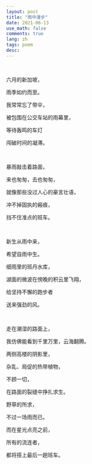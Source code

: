 ```yaml
---
layout: post
title: "雨中漫步"
date: 2021-06-13
use_math: false
comments: true
lang: zh
tags: poem
desc: 
---
```


<br>

六月的新加坡，

雨季如约而至。

我常常忘了带伞，

被包围在公交车站的雨幕里，

等待轰鸣的车灯

闯破时间的凝滞。

<br>

暴雨敲击着路面，

来也匆匆，去也匆匆，

就像那些没过人心的豪言壮语，

冲不掉固执的瘢痕，

挡不住准点的班车。

<br>

新生从雨中来，

希望自雨中生。

细雨里的班丹水库，

湖面的微波在傍晚的积云里飞翔，

给坚持不懈的跑步者

送来强劲的风。

<br>

走在潮湿的路面上，

我仿佛能看到千里万里，云海翻腾。

两侧高楼的阴影里，

杂乱、局促的热带植物，

不顾一切，

在路面的裂缝中挣扎求生。

野草的所求，

不过一场雨而已。

而在星光点亮之前，

所有的流连者，

都将搭上最后一趟班车。




